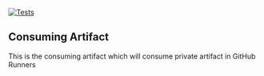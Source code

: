 [![Tests](https://github.com/heyrmi/consuming-artifact/actions/workflows/maventest.yml/badge.svg?branch=main)](https://github.com/heyrmi/consuming-artifact/actions/workflows/maventest.yml)

## Consuming Artifact

This is the consuming artifact which will consume private artifact in GitHub Runners
